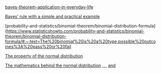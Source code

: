[bayes-theorem-application-in-everyday-life](https://blogs.cornell.edu/info2040/2018/11/19/bayes-theorem-application-in-everyday-life/)

[Bayes’ rule with a simple and practical example](https://towardsdatascience.com/bayes-rule-with-a-simple-and-practical-example-2bce3d0f4ad0)

[probability-and-statistics/binomial-theorem/binomial-distribution-formula](https://www.statisticshowto.com/probability-and-statistics/binomial-theorem/binomial-distribution-formula/#:~:text=The%20binomial%20is%20a%20type,possible%20outcomes%3A%20pass%20or%20fail

[The property of the normal distribution](https://www.statisticshowto.com/probability-and-statistics/normal-distributions/)

[The mathematics behind the normal distribution](https://en.wikipedia.org/wiki/Normal_distribution) ,,,, [and](https://mathworld.wolfram.com/NormalDistribution.html)
